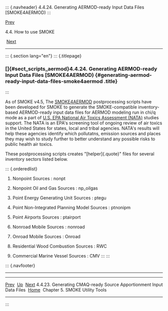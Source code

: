 ::: {.navheader}
4.4.24. Generating AERMOD-ready Input Data Files \[SMOKE4AERMOD)
:::

[Prev](ch04s04s23.html) 

4.4. How to use SMOKE

 [Next](ch05.html)

------------------------------------------------------------------------

::: {.section lang="en"}
::: {.titlepage}
<div>

<div>

### []{#sect_scripts_aermod}4.4.24. Generating AERMOD-ready Input Data Files \[SMOKE4AERMOD) {#generating-aermod-ready-input-data-files-smoke4aermod .title}

</div>

</div>
:::

As of SMOKE v4.5, The
[SMOKE4AERMOD](https://github.com/CEMPD/SMOKE/tree/master/scripts/aermod)
postprocessing scripts have been developed for SMOKE to generate the
SMOKE-compatible inventory-based AERMOD-ready input data files for
AERMOD modeling run in chi/q mode as a part of [U.S. EPA National Air
Toxics Assessment
(NATA)](https://www.epa.gov/national-air-toxics-assessment/nata-overview)
studies support. The NATA is an EPA's screening tool of ongoing review
of air toxics in the United States for states, local and tribal
agencies. NATA\'s results will help these agencies identify which
pollutatns, emission sources and places they may wish to study further
to better understand any possible risks to public health air toxics.

These postprocessing scripts creates "[helper]{.quote}" files for
several inventory sectors listed below.

::: {.orderedlist}
1.  Nonpoint Sources : nonpt

2.  Nonpoint Oil and Gas Sources : np\_oilgas

3.  Point Energy Generating Unit Sources : ptegu

4.  Point Non-Integrated Planning Model Sources : ptnonipm

5.  Point Airports Sources : ptairport

6.  Nonroad Mobile Sources : nonroad

7.  Onroad Mobile Sources : Onroad

8.  Residential Wood Combustion Sources : RWC

9.  Commercial Marine Vessel Sources : CMV
:::
:::

::: {.navfooter}

------------------------------------------------------------------------

  ---------------------------------------------------------------------- -------------------- ---------------------------------
  [Prev](ch04s04s23.html)                                                 [Up](ch04s04.html)                  [Next](ch05.html)
  4.4.23. Generating CMAQ-ready Source Apportionment Input Data Files     [Home](index.html)     Chapter 5. SMOKE Utility Tools
  ---------------------------------------------------------------------- -------------------- ---------------------------------
:::
